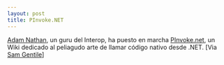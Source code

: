 ```yaml
---
layout: post
title: PInvoke.NET
---
```


<a href="http://blogs.msdn.com/adam_nathan">Adam Nathan</a>, un guru del Interop, ha puesto en marcha <a title="pinvoke.net: the interop wiki!" href="http://pinvoke.net/">PInvoke.net</a>, un Wiki dedicado al peliagudo arte de llamar código nativo desde .NET.
[Via <a href="http://samgentile.com/blog/archive/2004/04/19/11448.aspx">Sam Gentile</a>]
